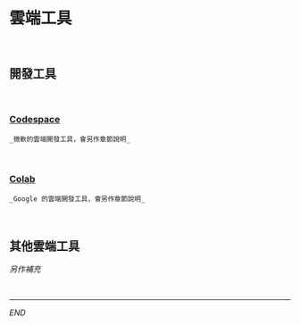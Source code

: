 # 雲端工具

<br>

## 開發工具

<br>

### [Codespace](https://github.com/features/codespaces)

    _微軟的雲端開發工具，會另作章節說明_

<br>

### [Colab](https://colab.research.google.com/?hl=zh-tw)

    _Google 的雲端開發工具，會另作章節說明_

<br>

## 其他雲端工具

_另作補充_

<br>

---

_END_